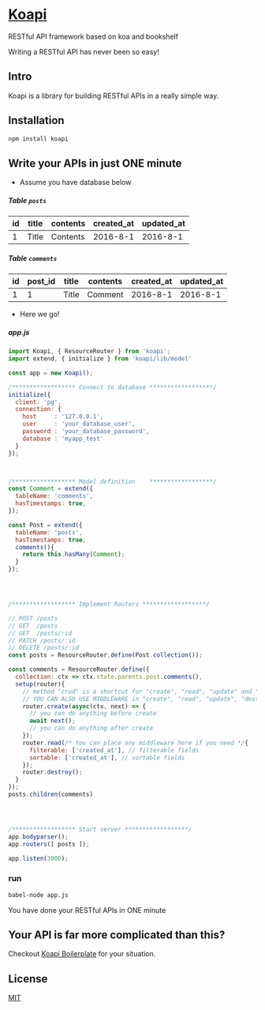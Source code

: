 # [Koapi](http://koapi.github.io/koapi)

RESTful API framework based on koa and bookshelf

Writing a RESTful API has never been so easy!

## Intro
Koapi is a library for building RESTful APIs in a really simple way.

## Installation
```bash
npm install koapi
```

## Write your APIs in just ONE minute

* Assume you have database below

##### Table `posts`
| id | title | contents | created_at | updated_at |
|----|-------|----------|------------|------------|
| 1  | Title | Contents | 2016-8-1   | 2016-8-1   |

##### Table `comments`

| id | post_id | title | contents | created_at | updated_at |
|----|---------|-------|----------|------------|------------|
| 1  | 1       | Title | Comment  | 2016-8-1   | 2016-8-1   |

* Here we go!
##### app.js
```js
import Koapi, { ResourceRouter } from 'koapi';
import extend, { initialize } from 'koapi/lib/model'

const app = new Koapi();

/****************** Connect to database ******************/
initialize({
  client: 'pg',
  connection: {
    host     : '127.0.0.1',
    user     : 'your_database_user',
    password : 'your_database_password',
    database : 'myapp_test'
  }
});



/****************** Model definition    ******************/
const Comment = extend({
  tableName: 'comments',
  hasTimestamps: true,
});

const Post = extend({
  tableName: 'posts',
  hasTimestamps: true,
  comments(){
    return this.hasMany(Comment);
  }
});




/****************** Implement Routers ******************/

// POST /posts
// GET  /posts
// GET  /posts/:id
// PATCH /posts/:id
// DELETE /posts/:id
const posts = ResourceRouter.define(Post.collection());

const comments = ResourceRouter.define({
  collection: ctx => ctx.state.parents.post.comments(),
  setup(router){
    // method "crud" is a shortcut for "create", "read", "update" and "destroy"
    // YOU CAN ALSO USE MIDDLEWARE in "create", "read", "update", "destroy"    
    router.create(async(ctx, next) => {
      // you can do anything before create
      await next();
      // you can do anything after create
    });
    router.read(/* You can place any middleware here if you need */{
      filterable: ['created_at'], // filterable fields
      sortable: ['created_at'], // sortable fields
    });        
    router.destroy();
  }
});
posts.children(comments)




/****************** Start server ******************/
app.bodyparser();
app.routers([ posts ]);

app.listen(3000);
```

### run
```bash
babel-node app.js
```

You have done your RESTful APIs in ONE minute

## Your API is far more complicated than this?

Checkout [Koapi Boilerplate](https://github.com/koapi/koapi-boilerplate) for your situation.

## License
[MIT](http://opensource.org/licenses/MIT)
